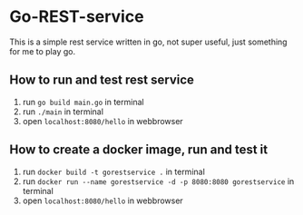 # Go-REST-service
This is a simple rest service written in go, not super useful, just something
for me to play go.

## How to run and test rest service
1) run `go build main.go` in terminal
2) run `./main` in terminal
3) open  `localhost:8080/hello` in webbrowser

## How to create a docker image, run and test it
1) run `docker build -t gorestservice .` in terminal
2) run `docker run --name gorestservice -d -p 8080:8080 gorestservice` in terminal
3) open `localhost:8080/hello` in webbrowser
